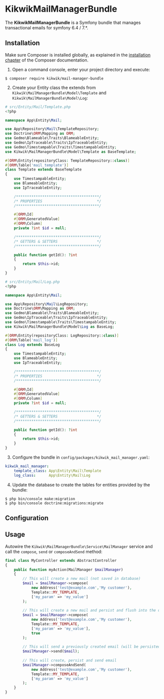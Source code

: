 KikwikMailManagerBundle
=======================

The **KikwikMailManagerBundle** is a Symfony bundle that manages transactional emails for symfony 6.4 / 7.*.


Installation
------------

Make sure Composer is installed globally, as explained in the
[installation chapter](https://getcomposer.org/doc/00-intro.md)
of the Composer documentation.

1. Open a command console, enter your project directory and execute:

```console
$ composer require kikwik/mail-manager-bundle
```

2. Create your Entity class the extends from `Kikwik\MailManagerBundle\Model\Template` and `Kikwik\MailManagerBundle\Model\Log`:

```php
# src/Entity/Mail/Template.php
<?php

namespace App\Entity\Mail;

use App\Repository\Mail\TemplateRepository;
use Doctrine\ORM\Mapping as ORM;
use Gedmo\Blameable\Traits\BlameableEntity;
use Gedmo\IpTraceable\Traits\IpTraceableEntity;
use Gedmo\Timestampable\Traits\TimestampableEntity;
use Kikwik\MailManagerBundle\Model\Template as BaseTemplate;

#[ORM\Entity(repositoryClass: TemplateRepository::class)]
#[ORM\Table('mail_template')]
class Template extends BaseTemplate
{
    use TimestampableEntity;
    use BlameableEntity;
    use IpTraceableEntity;

    /**************************************/
    /* PROPERTIES                         */
    /**************************************/

    #[ORM\Id]
    #[ORM\GeneratedValue]
    #[ORM\Column]
    private ?int $id = null;

    /**************************************/
    /* GETTERS & SETTERS                  */
    /**************************************/

    public function getId(): ?int
    {
        return $this->id;
    }
}
```

```php
# src/Entity/Mail/Log.php
<?php

namespace App\Entity\Mail;

use App\Repository\Mail\LogRepository;
use Doctrine\ORM\Mapping as ORM;
use Gedmo\Blameable\Traits\BlameableEntity;
use Gedmo\IpTraceable\Traits\IpTraceableEntity;
use Gedmo\Timestampable\Traits\TimestampableEntity;
use Kikwik\MailManagerBundle\Model\Log as BaseLog;

#[ORM\Entity(repositoryClass: LogRepository::class)]
#[ORM\Table('mail_log')]
class Log extends BaseLog
{
    use TimestampableEntity;
    use BlameableEntity;
    use IpTraceableEntity;

    /**************************************/
    /* PROPERTIES                         */
    /**************************************/

    #[ORM\Id]
    #[ORM\GeneratedValue]
    #[ORM\Column]
    private ?int $id = null;

    /**************************************/
    /* GETTERS & SETTERS                  */
    /**************************************/

    public function getId(): ?int
    {
        return $this->id;
    }
}
```

3. Configure the bundle in `config/packages/kikwik_mail_manager.yaml`:

```yaml
kikwik_mail_manager:
    template_class: App\Entity\Mail\Template
    log_class:      App\Entity\Mail\Log
```

4. Update the database to create the tables for entities provided by the bundle:

```console
$ php bin/console make:migration
$ php bin/console doctrine:migrations:migrate
```


Configuration
-------------


Usage
-----

Autowire the `Kikwik\MailManagerBundle\Service\MailManager` service and call the `compose`, `send` or `composeAndSend` method:

```php
final class MyController extends AbstractController
{
    public function myAction(MailManager $mailManager)
    {
        // This will create a new mail (not saved in database)
        $mail = $mailManager->compose(
            new Address('test@example.com','My customer'),
            Template::MY_TEMPLATE,
            ['my_param' => 'my_value']
        ); 
    
        // This will create a new mail and persist and flush into the database (sendedAt will be null)
        $mail = $mailManager->compose(
            new Address('test@example.com','My customer'),
            Template::MY_TEMPLATE,
            ['my_param' => 'my_value'],
            true
        ); 
        
        // This will send a previously created email (will be persisted and flush into the database, sendedAt will be filled with the current datetime)
        $mailManager->send($mail); 
    
        // This will create, persist and send email
        $mailManager->composeAndSend(
            new Address('test@example.com','My customer'),
            Template::MY_TEMPLATE,
            ['my_param' => 'my_value']
        ); 
    }
}
```
